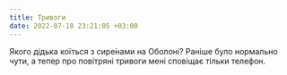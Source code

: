 ```yaml
---
title: Тривоги
date: 2022-07-10 23:21:05 +03:00
---
```


Якого дідька коїться з сире́нами на Оболоні? Раніше було нормально чути, а тепер про повітряні тривоги мені сповіщає тільки телефон.
